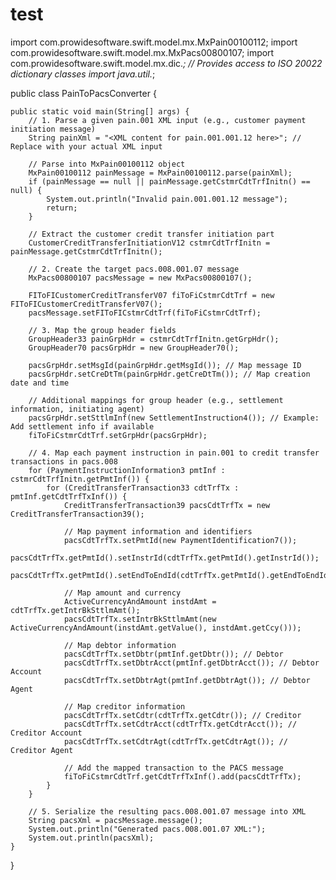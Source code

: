 # test

import com.prowidesoftware.swift.model.mx.MxPain00100112;
import com.prowidesoftware.swift.model.mx.MxPacs00800107;
import com.prowidesoftware.swift.model.mx.dic.*; // Provides access to ISO 20022 dictionary classes
import java.util.*;

public class PainToPacsConverter {

    public static void main(String[] args) {
        // 1. Parse a given pain.001 XML input (e.g., customer payment initiation message)
        String painXml = "<XML content for pain.001.001.12 here>"; // Replace with your actual XML input

        // Parse into MxPain00100112 object
        MxPain00100112 painMessage = MxPain00100112.parse(painXml);
        if (painMessage == null || painMessage.getCstmrCdtTrfInitn() == null) {
            System.out.println("Invalid pain.001.001.12 message");
            return;
        }

        // Extract the customer credit transfer initiation part
        CustomerCreditTransferInitiationV12 cstmrCdtTrfInitn = painMessage.getCstmrCdtTrfInitn();

        // 2. Create the target pacs.008.001.07 message
        MxPacs00800107 pacsMessage = new MxPacs00800107();

        FIToFICustomerCreditTransferV07 fiToFiCstmrCdtTrf = new FIToFICustomerCreditTransferV07();
        pacsMessage.setFIToFICstmrCdtTrf(fiToFiCstmrCdtTrf);

        // 3. Map the group header fields
        GroupHeader33 painGrpHdr = cstmrCdtTrfInitn.getGrpHdr();
        GroupHeader70 pacsGrpHdr = new GroupHeader70();

        pacsGrpHdr.setMsgId(painGrpHdr.getMsgId()); // Map message ID
        pacsGrpHdr.setCreDtTm(painGrpHdr.getCreDtTm()); // Map creation date and time

        // Additional mappings for group header (e.g., settlement information, initiating agent)
        pacsGrpHdr.setSttlmInf(new SettlementInstruction4()); // Example: Add settlement info if available
        fiToFiCstmrCdtTrf.setGrpHdr(pacsGrpHdr);

        // 4. Map each payment instruction in pain.001 to credit transfer transactions in pacs.008
        for (PaymentInstructionInformation3 pmtInf : cstmrCdtTrfInitn.getPmtInf()) {
            for (CreditTransferTransaction33 cdtTrfTx : pmtInf.getCdtTrfTxInf()) {
                CreditTransferTransaction39 pacsCdtTrfTx = new CreditTransferTransaction39();

                // Map payment information and identifiers
                pacsCdtTrfTx.setPmtId(new PaymentIdentification7());
                pacsCdtTrfTx.getPmtId().setInstrId(cdtTrfTx.getPmtId().getInstrId());
                pacsCdtTrfTx.getPmtId().setEndToEndId(cdtTrfTx.getPmtId().getEndToEndId());

                // Map amount and currency
                ActiveCurrencyAndAmount instdAmt = cdtTrfTx.getIntrBkSttlmAmt();
                pacsCdtTrfTx.setIntrBkSttlmAmt(new ActiveCurrencyAndAmount(instdAmt.getValue(), instdAmt.getCcy()));

                // Map debtor information
                pacsCdtTrfTx.setDbtr(pmtInf.getDbtr()); // Debtor
                pacsCdtTrfTx.setDbtrAcct(pmtInf.getDbtrAcct()); // Debtor Account
                pacsCdtTrfTx.setDbtrAgt(pmtInf.getDbtrAgt()); // Debtor Agent

                // Map creditor information
                pacsCdtTrfTx.setCdtr(cdtTrfTx.getCdtr()); // Creditor
                pacsCdtTrfTx.setCdtrAcct(cdtTrfTx.getCdtrAcct()); // Creditor Account
                pacsCdtTrfTx.setCdtrAgt(cdtTrfTx.getCdtrAgt()); // Creditor Agent

                // Add the mapped transaction to the PACS message
                fiToFiCstmrCdtTrf.getCdtTrfTxInf().add(pacsCdtTrfTx);
            }
        }

        // 5. Serialize the resulting pacs.008.001.07 message into XML
        String pacsXml = pacsMessage.message();
        System.out.println("Generated pacs.008.001.07 XML:");
        System.out.println(pacsXml);
    }
}
